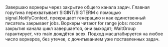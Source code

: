 Завершаю воркеры через закрытие общего канала задач. Главная горутина перехватывает SIGINT/SIGTERM с помощью signal.NotifyContext, прекращает генерацию и как единственный писатель закрывает jobs. Воркеры читают for range jobs: после закрытия канала цикл завершается, они выходят; WaitGroup гарантирует, что main дождётся всех. Подход масштабируется на любое число воркеров, без утечек, с дочитыванием уже поставленных задач.